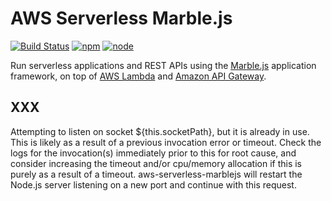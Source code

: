 # AWS Serverless Marble.js

[![Build Status](https://travis-ci.org/mflorence99/aws-serverless-marblejs.svg?branch=master)](https://travis-ci.org/mflorence99/aws-serverless-marblejs) 
[![npm](https://img.shields.io/npm/v/aws-serverless-marblejs.svg)]()
[![node](https://img.shields.io/node/v/aws-serverless-marblejs.svg)]()

Run serverless applications and REST APIs using the [Marble.js](https://github.com/marblejs/marble) application framework, on top of [AWS Lambda](https://aws.amazon.com/lambda/) and [Amazon API Gateway](https://aws.amazon.com/api-gateway/).

## <a name="EADDRINUSE">XXX</a>

Attempting to listen on socket ${this.socketPath}, but it is already in use. This is likely as a result of a previous invocation error or timeout. Check the logs for the invocation(s) immediately prior to this for root cause, and consider increasing the timeout and/or cpu/memory allocation if this is purely as a result of a timeout. aws-serverless-marblejs will restart the Node.js server listening on a new port and continue with this request.

